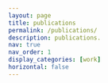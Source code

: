 ```yaml
---
layout: page
title: publications
permalink: /publications/
description: publications.
nav: true
nav_order: 1
display_categories: [work]
horizontal: false
---
```

<!-- ---
layout: page
permalink: /publications/
title: publications
description: Publication lists including abstracts
nav: true
nav_order: 1
--- -->
<!-- _pages/publications.md -->
<!-- <div class="publications">

{% bibliography -f {{ site.scholar.bibliography }} %}

</div> -->




